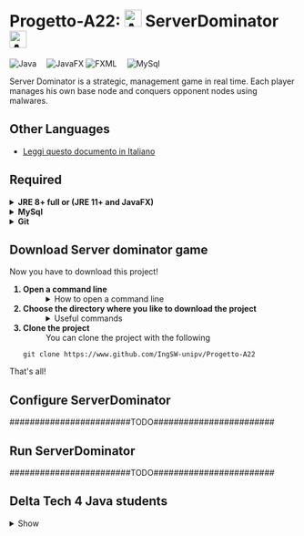 # Progetto-A22: <img src="https://emojipedia-us.s3.dualstack.us-west-1.amazonaws.com/thumbs/160/microsoft/309/hacker-cat_1f431-200d-1f4bb.png" width="30px" height="30px" alt="Anonymous"> ServerDominator <img src="https://emojipedia-us.s3.dualstack.us-west-1.amazonaws.com/thumbs/160/microsoft/309/hacker-cat_1f431-200d-1f4bb.png" width="30px" height="30px" alt="Anonymous">

![Java](https://img.shields.io/badge/Backend-java-FF334F)&emsp;
![JavaFX](https://img.shields.io/badge/Frontend-JavaFX-33FF93)
![FXML](https://img.shields.io/badge/Frontend-FXML-33FF93)&emsp;
![MySql](https://img.shields.io/badge/Database-MySql-blue)

Server Dominator is a strategic, management game in real time. 
Each player manages his own base node and conquers opponent nodes using malwares.

## Other Languages
- [Leggi questo documento in Italiano](./resources/init/It.md)

## Required
<details>
	<summary>
		<b>JRE 8+ full or (JRE 11+ and JavaFX) </b>
	</summary>	
	<p>
		</br>Verify the JRE version with the following command: 
			<code>
				java -version
			</code>
		</br>If the command is not recognized or (the version is < 11 and is not full JRE 8+) do one of the following
	</p>
	<p>
		<ol>
 			<b><li>JRE 11+ and JavaFX</li></b>
			<dd>Download JRE and JavaFX separately. <b>IMPORTANT:</b> make sure that JRE version is equal or greater than JavaFX Version</dd>
			<ol>
				<b><li>JRE 11+</li></b>
					<dd>You can download it at this <a href="https://docs.oracle.com/goldengate/1212/gg-winux/GDRAD/java.htm" target="_blank" >link</a>.</dd>
				<b><li>JavaFX SDK</li></b>
					<dd>You can download it at this <a href="https://gluonhq.com/products/javafx/" target="_blank" >link</a>.</dd>
			</ol>
 			<b><li>JRE 8+ full</li></b>
				<dd>You can download it at this <a href="https://bell-sw.com/pages/downloads/" target="_blank">link</a>, but make sure to choose the full option package.</dd>
		</ol> 
	</p>
</details>

<details>
	<summary><b>MySql</b></summary>
	<p>
		</br>This is the <a href="https://dev.mysql.com/doc/mysql-installation-excerpt/8.0/en/" target="_blank">link</a> for MySql tutorial, download it! 
	</p>
</details>

<details>
<summary><b>Git</b></summary>
	<p>
		</br>Verify git version with the following command:
  	 	<code>git version</code>
		</br>If the command is not recognized you have to download git, instructions at this <a href="https://git-scm.com/book/en/v2/Getting-Started-Installing-Git" target="_blank">link</a>.
	</p>
</details>

## Download Server dominator game 
Now you have to download this project! 
<ol>
	<b><li>Open a command line</li></b>
	<dd>
		<details>
			<summary>
				How to open a command line
			</summary>
		<ul>
		<p>
		<details>
			<summary>
				in Windows
			</summary>
			Press <code>Win+R</code> keys, type <code>CMD</code> and press enter 
		</details>
		</p>
		<p>
		<details>
			<summary>
				in MacOs
			</summary>	
			This is the tutorial <a href="https://www.wikihow.com/Get-to-the-Command-Line-on-a-Mac" target="_blank">link</a>
		</details>
		</p>
			<p>
		<details>
			<summary>
				in Linux
			</summary>
			Press <code>Ctrl+Alt+T</code> keys
		</details>
		</p>
		</details>
		</ul>	
	</dd>
	<b><li value=2>Choose the directory where you like to download the project</li></b>
	<dd>
		<details>
			<summary>Useful commands</summary>
		<ul>
		<p>
		<details>
			<summary>
				in Windows
			</summary>
			<table>
			  <tr>
			    <th>Command</th>
			    <th>Description</th>
			  </tr>
			  <tr>
			    <td><code>cd your\destination\directory\path</code></td>
			    <td>chenge directory to .\your\destination\directory\path</td>
			  </tr>
			  <tr>
			    <td><code>dir</code></td>
			    <td>display current directory path and display what current directory contents</td>
			  </tr>
			</table>
		</details>
		</p>
		<p>
		<details>
			<summary>
				in MacOs/Linux
			</summary>
			<table>
			  <tr>
			    <th>Command</th>
			    <th>Description</th>
			  </tr>
			  <tr>
			    <td><code>cd your/destination/directory/path</code></td>
			    <td>chenge directory to ./your/destination/directory/path</td>
			  </tr>
			  <tr>
			    <td><code>pwd</code></td>
			    <td>display current directory path</td>
			  </tr>
			<tr>
			    <td><code>ls</code></td>
			    <td>display what current directory contents</td>
			  </tr>
			</table>
		</details>
		</p>
			</dd>
		</ul>
		</details>
	<b><li>Clone the project </li></b>
	<dd>You can clone the project with the following</dd>
	
	git clone https://www.github.com/IngSW-unipv/Progetto-A22
</ol>

That's all!
## Configure ServerDominator
########################TODO########################
## Run ServerDominator
########################TODO########################
## Delta Tech 4 Java students 
<details>
<summary>
	Show
</summary>
			<table>
			  <tr>
			    <th>Full name</th>
			    <th>Nickname</th>
			  </tr>
			  <tr>
			    <td>Matto Para</td>
			    <td>para4d</td>
			  </tr>
			<tr>
			    <td>Luca Casto </td>
			    <td>luca-999</td>
			 </tr>				
			<tr>
			    <td>Matteo Caprio</td>
			    <td>MatteoCap99</td>
			 </tr>				
			<tr>
			    <td>Gianleoed Castillo</td>
			    <td>MobGian</td>
			 </tr>
			 <tr>
			    <td>Tawadros Girgis Habib</td>
			    <td>TawaHabib </td>
			 </tr>
			</table>
</details>
